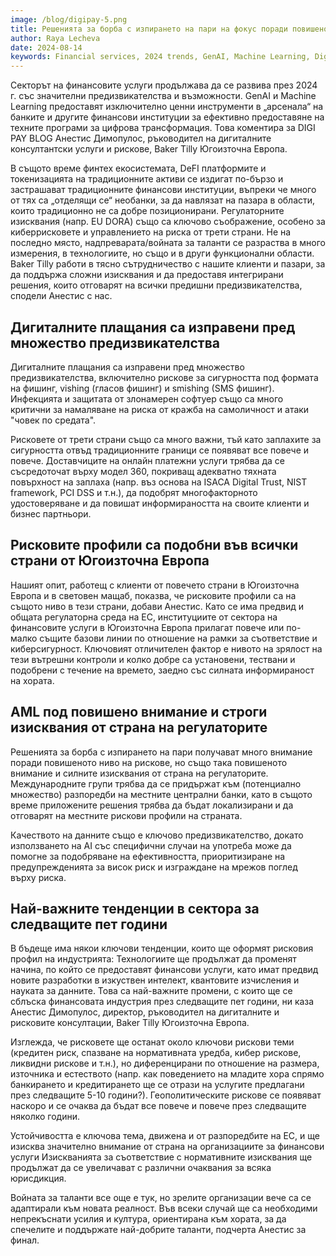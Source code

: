 ```yaml
---
image: /blog/digipay-5.png
title: Решенията за борба с изпирането на пари на фокус поради повишеното ниво на рискове
author: Raya Lecheva
date: 2024-08-14
keywords: Financial services, 2024 trends, GenAI, Machine Learning, Digital transformation, Fintech ecosystem, DeFI platforms, Tokenization, Regulatory requirements, EU DORA, Cyber risks, Third-party risk management, Talent war, Digital payments, Security risks, Phishing, Vishing, Smishing, Malware protection, Identity theft, Man-in-the-middle attacks, Online payment services, Multi-factor authentication, Customer awareness, Risk profiles, Southeast Europe, Compliance frameworks, Cybersecurity, AML (Anti-Money Laundering), Regulatory scrutiny, Data quality, AI applications, High-risk alerts, Network risk view, Future trends, Quantum computing, Data science, Credit risk, Regulatory compliance, Liquidity risks, Geopolitical risks, Sustainability, Talent acquisition, Organizational culture
---
```


Секторът на финансовите услуги продължава да се развива през 2024 г. със значителни
предизвикателства и възможности. GenAI и Machine Learning предоставят изключително ценни
инструменти в „арсенала“ на банките и другите финансови институции за ефективно
предоставяне на техните програми за цифрова трансформация. Това коментира за DIGI PAY
BLOG Анестис Димопулос, ръководител на дигиталните консултантски услуги и рискове, Baker
Tilly Югоизточна Европа.

В същото време финтех екосистемата, DeFI платформите и токенизацията на традиционните
активи се издигат по-бързо и застрашават традиционните финансови институции, въпреки че
много от тях са „отделящи се“ необанки, за да навлязат на пазара в области, които
традиционно не са добре позиционирани. Регулаторните изисквания (напр. EU DORA) също са
ключово съображение, особено за киберрисковете и управлението на риска от трети страни.
Не на последно място, надпреварата/войната за таланти се разраства в много измерения, в
технологиите, но също и в други функционални области.
Baker Tilly работи в тясно сътрудничество с нашите клиенти и пазари, за да поддържа сложни
изисквания и да предоставя интегрирани решения, които отговарят на всички предишни
предизвикателства, сподели Aнестис с нас.

## Дигиталните плащания са изправени пред множество предизвикателства

Дигиталните плащания са изправени пред множество предизвикателства, включително
рискове за сигурността под формата на фишинг, vishing (гласов фишинг) и smishing (SMS
фишинг). Инфекцията и защитата от злонамерен софтуер също са много критични за
намаляване на риска от кражба на самоличност и атаки &quot;човек по средата&quot;.

Рисковете от трети страни също са много важни, тъй като заплахите за сигурността отвъд
традиционните граници се появяват все повече и повече. Доставчиците на онлайн платежни
услуги трябва да се съсредоточат върху модел 360, покриващ адекватно тяхната повърхност на
заплаха (напр. въз основа на ISACA Digital Trust, NIST framework, PCI DSS и т.н.), да подобрят
многофакторното удостоверяване и да повишат информираността на своите клиенти и бизнес
партньори.

## Рисковите профили са подобни във всички страни от Югоизточна Европа

Нашият опит, работещ с клиенти от повечето страни в Югоизточна Европа и в световен мащаб,
показва, че рисковите профили са на същото ниво в тези страни, добави Анестис. Като се има
предвид и общата регулаторна среда на ЕС, институциите от сектора на финансовите услуги в
Югоизточна Европа прилагат повече или по-малко същите базови линии по отношение на
рамки за съответствие и киберсигурност. Ключовият отличителен фактор е нивото на зрялост на
тези вътрешни контроли и колко добре са установени, тествани и подобрени с течение на
времето, заедно със силната информираност на хората.

## AML под повишено внимание и строги изисквания от страна на регулаторите

Решенията за борба с изпирането на пари получават много внимание поради повишеното ниво
на рискове, но също така повишеното внимание и силните изисквания от страна на
регулаторите. Международните групи трябва да се придържат към (потенциално множество)
разпоредби на местните централни банки, като в същото време приложените решения трябва
да бъдат локализирани и да отговарят на местните рискови профили на страната.

Качеството на данните също е ключово предизвикателство, докато използването на AI със специфични случаи
на употреба може да помогне за подобряване на ефективността, приоритизиране на
предупрежденията за висок риск и изграждане на мрежов поглед върху риска.

## Най-важните тенденции в сектора за следващите пет години

В бъдеще има някои ключови тенденции, които ще оформят рисковия профил на индустрията:
Технологиите ще продължат да променят начина, по който се предоставят финансови услуги,
като имат предвид новите разработки в изкуствен интелект, квантовите изчисления и науката
за данните. Това са най-важните промени, с които ще се сблъска финансовата индустрия през
следващите пет години, ни каза Анестис Димопулос, директор, ръководител на дигиталните и
рисковите консултации, Baker Tilly Югоизточна Европа.

Изглежда, че рисковете ще останат около ключови рискови теми (кредитен риск, спазване на
нормативната уредба, кибер рискове, ликвидни рискове и т.н.), но диференцирани по
отношение на размера, източника и естеството (напр. как поведението на младите хора спрямо
банкирането и кредитирането ще се отрази на услугите предлагани през следващите 5-10
години?). Геополитическите рискове се появяват наскоро и се очаква да бъдат все повече и
повече през следващите няколко години.

Устойчивостта е ключова тема, движена и от разпоредбите на ЕС, и ще изисква значително
внимание от страна на организациите за финансови услуги
Изискванията за съответствие с нормативните изисквания ще продължат да се увеличават с
различни очаквания за всяка юрисдикция.

Войната за таланти все още е тук, но зрелите организации вече са се адаптирали към новата
реалност. Във всеки случай ще са необходими непрекъснати усилия и култура, ориентирана
към хората, за да спечелите и поддържате най-добрите таланти, подчерта Анестис за финал.
